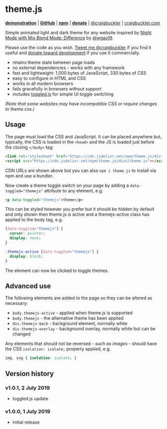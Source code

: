 # theme.js

[**demonstration**](https://codepen.io/craigbuckler/full/ewMNvV) | [**GitHub**](https://github.com/craigbuckler/theme.js) | [**npm**](https://www.npmjs.com/package/theme.js) | [**donate**](https://gum.co/themejs) | [@craigbuckler](https://twitter.com/craigbuckler) | [craigbuckler.com](https://craigbuckler.com/)

Simple animated light and dark theme for any website inspired by [Night Mode with Mix Blend Mode: Difference](https://dev.to/wgao19/night-mode-with-mix-blend-mode-difference-23lm) by [@wgao19](https://twitter.com/wgao19).

Please use the code as you wish. [Tweet me @craigbuckler](https://twitter.com/craigbuckler) if you find it useful and [donate toward development](https://gum.co/themejs) if you use it commercially.

* retains theme state between page loads
* no external dependencies - works with any framework
* fast and lightweight: 1,000 bytes of JavaScript, 330 bytes of CSS
* easy to configure in HTML and CSS
* works in all modern browsers
* fails gracefully in browsers without support
* includes [toggled.js](https://github.com/craigbuckler/toggled.js) for simple UI toggle switching

*(Note that some websites may have incompatible CSS or require changes to theme.css.)*


## Usage

The page must load the CSS and JavaScript. It can be placed anywhere but, typically, the CSS is loaded in the `<head>` and the JS is loaded just before the closing `</body>` tag:

```html
<link rel="stylesheet" href="https://cdn.jsdelivr.net/npm/theme.js/dist/theme.css">
<script src="https://cdn.jsdelivr.net/npm/theme.js/dist/theme.js"></script>
```

CDN URLs are shown above but you can also `npm i theme.js` to install via npm and use a bundler.

Now create a theme toggle switch on your page by adding a `data-toggled="themejs"` attribute to any element, e.g.

```html
<p data-toggled="themejs">theme</p>
```

This can be styled however you prefer but it should be hidden by default and only shown then theme.js is active and a themejs-active class has applied to the body tag, e.g.

```css
[data-toggled="themejs"] {
  cursor: pointer;
  display: none;
}

.themejs-active [data-toggled="themejs"] {
  display: block;
}
```

The element can now be clicked to toggle themes.


## Advanced use

The following elements are added to the page so they can be altered as necessary:

* `body.themejs-active` - applied when theme.js is supported
* `body.themejs` - the alternative theme has been applied
* `div.themejs-back` - background element, normally white
* `div.themejs-overlay` - background overlay, normally white but can be changed

Any elements that should not be reversed - *such as images* - should have the CSS `isolation: isolate;` property applied, e.g.

```css
img, svg { isolation: isolate; }
```

## Version history

### v1.0.1, 2 July 2019

* toggled.js update

### v1.0.0, 1 July 2019

* initial release
